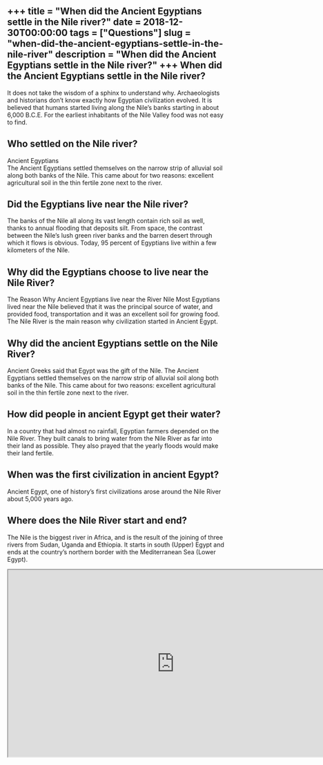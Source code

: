 +++
title = "When did the Ancient Egyptians settle in the Nile river?"
date = 2018-12-30T00:00:00
tags = ["Questions"]
slug = "when-did-the-ancient-egyptians-settle-in-the-nile-river"
description = "When did the Ancient Egyptians settle in the Nile river?"
+++
When did the Ancient Egyptians settle in the Nile river?
--------------------------------------------------------

It does not take the wisdom of a sphinx to understand why. Archaeologists and historians don’t know exactly how Egyptian civilization evolved. It is believed that humans started living along the Nile’s banks starting in about 6,000 B.C.E. For the earliest inhabitants of the Nile Valley food was not easy to find.

Who settled on the Nile river?
------------------------------

Ancient Egyptians  
The Ancient Egyptians settled themselves on the narrow strip of alluvial soil along both banks of the Nile. This came about for two reasons: excellent agricultural soil in the thin fertile zone next to the river.

Did the Egyptians live near the Nile river?
-------------------------------------------

The banks of the Nile all along its vast length contain rich soil as well, thanks to annual flooding that deposits silt. From space, the contrast between the Nile’s lush green river banks and the barren desert through which it flows is obvious. Today, 95 percent of Egyptians live within a few kilometers of the Nile.

Why did the Egyptians choose to live near the Nile River?
---------------------------------------------------------

The Reason Why Ancient Egyptians live near the River Nile Most Egyptians lived near the Nile believed that it was the principal source of water, and provided food, transportation and it was an excellent soil for growing food. The Nile River is the main reason why civilization started in Ancient Egypt.

Why did the ancient Egyptians settle on the Nile River?
-------------------------------------------------------

Ancient Greeks said that Egypt was the gift of the Nile. The Ancient Egyptians settled themselves on the narrow strip of alluvial soil along both banks of the Nile. This came about for two reasons: excellent agricultural soil in the thin fertile zone next to the river.

How did people in ancient Egypt get their water?
------------------------------------------------

In a country that had almost no rainfall, Egyptian farmers depended on the Nile River. They built canals to bring water from the Nile River as far into their land as possible. They also prayed that the yearly floods would make their land fertile.

When was the first civilization in ancient Egypt?
-------------------------------------------------

Ancient Egypt, one of history’s first civilizations arose around the Nile River about 5,000 years ago.

Where does the Nile River start and end?
----------------------------------------

The Nile is the biggest river in Africa, and is the result of the joining of three rivers from Sudan, Uganda and Ethiopia. It starts in south (Upper) Egypt and ends at the country’s northern border with the Mediterranean Sea (Lower Egypt).

<iframe allow="accelerometer; autoplay; clipboard-write; encrypted-media; gyroscope; picture-in-picture" allowfullscreen="" class="__youtube_prefs__  epyt-is-override  no-lazyload" data-no-lazy="1" data-origheight="433" data-origwidth="770" data-skipgform_ajax_framebjll="" height="433" id="_ytid_43499" loading="lazy" src="https://www.youtube.com/embed/oWUgn8GN_dM?enablejsapi=1&autoplay=0&cc_load_policy=0&cc_lang_pref=&iv_load_policy=1&loop=0&modestbranding=0&rel=1&fs=1&playsinline=0&autohide=2&theme=dark&color=red&controls=1&" title="YouTube player" width="770"></iframe>